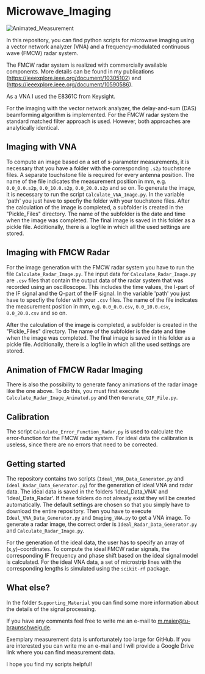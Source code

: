 # Microwave_Imaging

![Animated_Measurement](https://github.com/user-attachments/assets/06c1093c-047b-41cf-987a-8fec5775e49a)

In this repository, you can find python scripts for microwave imaging using a vector network analyzer (VNA) and a frequency-modulated continuous wave (FMCW) radar system.

The FMCW radar system is realized with commercially available components. More details can be found in my publications (https://ieeexplore.ieee.org/document/10305102) and (https://ieeexplore.ieee.org/document/10590586).

As a VNA I used the E8361C from Keysight.

For the imaging with the vector network analyzer, the delay-and-sum (DAS) beamforming algorithm is implemented. For the FMCW radar system the standard matched filter approach is used. However, both approaches are analytically identical.

## Imaging with VNA

To compute an image based on a set of s-parameter measurements, it is necessary that you have a folder with the corresponding `.s2p` touchstone files. A separate touchstone file is required for every antenna position. The name of the file indicates the measurement position in mm, e.g. `0.0_0.0.s2p`, `0.0_10.0.s2p`, `0.0_20.0.s2p` and so on. To generate the image, it is necessary to run the script `Calculate_VNA_Image.py`. In the variable 'path' you just have to specfiy the folder with your touchstone files. After the calculation of the image is completed, a subfolder is created in the "Pickle_Files" directory. The name of the subfolder is the date and time when the image was completed. The final image is saved in this folder as a pickle file. Additionally, there is a logfile in which all the used settings are stored.

## Imaging with FMCW Radar

For the image generation with the FMCW radar system you have to run the file `Calculate_Radar_Image.py`. The input data for `Calculate_Radar_Image.py` are `.csv` files that contain the output data of the radar system that was recorded using an oscilloscope. This includes the time values, the I-part of the IF signal and the Q-part of the IF signal. In the variable 'path' you just have to specfiy the folder with your `.csv` files. The name of the file indicates the measurement position in mm, e.g. `0.0_0.0.csv`, `0.0_10.0.csv`, `0.0_20.0.csv` and so on.

After the calculation of the image is completed, a subfolder is created in the "Pickle_Files" directory. The name of the subfolder is the date and time when the image was completed. The final image is saved in this folder as a pickle file. Additionally, there is a logfile in which all the used settings are stored.

## Animation of FMCW Radar Imaging

There is also the possibility to generate fancy animations of the radar image like the one above. To do this, you must first execute `Calculate_Radar_Image_Animated.py` and then `Generate_GIF_File.py`.

## Calibration

The script `Calculate_Error_Function_Radar.py` is used to calculate the error-function for the FMCW radar system. For ideal data the calibration is useless, since there are no errors that need to be corrected.

## Getting started
The repository contains two scripts (`Ideal_VNA_Data_Generator.py` and `Ideal_Radar_Data_Generator.py`) for the generation of ideal VNA and radar data. The ideal data is saved in the folders 'Ideal_Data_VNA' and 'Ideal_Data_Radar'. If these folders do not already exist they will be created automatically. The default settings are chosen so that you simply have to download the entire repository. Then you have to execute `Ideal_VNA_Data_Generator.py` and `Imaging_VNA.py` to get a VNA image. To generate a radar image, the correct order is `Ideal_Radar_Data_Generator.py` and  `Calculate_Radar_Image.py`.

For the generation of the ideal data, the user has to specify an array of (x,y)-coordinates. To compute the ideal FMCW radar signals, the corresponding IF frequency and phase shift based on the ideal signal model is calculated. For the ideal VNA data, a set of microstrip lines with the corresponding lengths is simulated using the `scikit-rf` package.

## What else?
In the folder `Supporting_Material` you can find some more information about the details of the signal processing.

If you have any comments feel free to write me an e-mail to m.maier@tu-braunschweig.de.

Exemplary measurement data is unfortunately too large for GitHub. If you are interested you can write me an e-mail and I will provide a Google Drive link where you can find measurement data.

I hope you find my scripts helpful!

